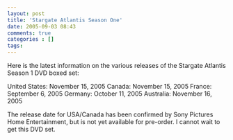 ```yaml
---
layout: post
title: 'Stargate Atlantis Season One'
date: 2005-09-03 08:43
comments: true
categories : []
tags:
---
```

Here is the latest information on the various releases of the Stargate Atlantis Season 1 DVD boxed set:

United States: November 15, 2005
Canada: November 15, 2005
France: September 6, 2005
Germany: October 11, 2005
Australia: November 16, 2005

The release date for USA/Canada has been confirmed by Sony Pictures Home Entertainment, but is not yet available for pre-order. I cannot wait to get this DVD set.



